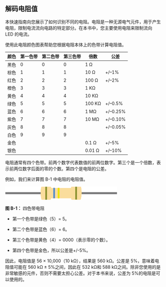 ## 解码电阻值

本快速指南向您展示了如何识别不同的电阻。电阻是一种无源电气元件，用于产生电阻，限制电流流向电路的特定部分。在本书中，您主要使用电阻来限制流向 LED 的电流。

使用此电阻颜色图表帮助您根据电阻本体上的色带计算电阻值。

| **颜色** | **第一色带** | **第二色带** | **第三色带** | **倍数** | **公差** |
| --- | --- | --- | --- | --- | --- |
| 黑色 | 0 | 0 | 0 | 1 Ω |  |
| 棕色 | 1 | 1 | 1 | 10 Ω | +/–1% |
| 红色 | 2 | 2 | 2 | 100 Ω | +/–2% |
| 橙色 | 3 | 3 | 3 | 1 KΩ |  |
| 黄色 | 4 | 4 | 4 | 10 KΩ |  |
| 绿色 | 5 | 5 | 5 | 100 KΩ | +/–0.5% |
| 蓝色 | 6 | 6 | 6 | 1 MΩ | +/–0.25% |
| 紫色 | 7 | 7 | 7 | 10 MΩ | +/–0.10% |
| 灰色 | 8 | 8 | 8 |  | +/–0.05% |
| 白色 | 9 | 9 | 9 |  |  |
| 金色 |  |  |  | 0.1 Ω | +/–5% |
| 银色 |  |  |  | 0.01 Ω | +/–10% |

电阻通常有四个色带。前两个数字代表数值的前两位数字。第三个是一个倍数，表示前两位数字后面的零的个数。第四个是电阻的公差。

例如，我们来计算图 B-1 中电阻的电阻值。

![image](img/f0265-01.jpg)

**图 B-1：** 四色带电阻

+   第一个色带是绿色（5）= 5。

+   第二个色带是蓝色（6）= 6。

+   第三个色带是黄色（4）= 0000（表示零的个数）。

+   第四个色带是金色，所以公差是+/-5%。

因此，电阻值是 56 × 10,000（10 kΩ），结果是 560 kΩ。公差是 5%，意味着电阻值可能在 560 kΩ ± 5%之间，因此在 532 kΩ和 588 kΩ之间。除非您使用的是非常敏感的元件，否则不需要太担心公差。对于本书来说，公差为 5%的电阻是可以使用的。
